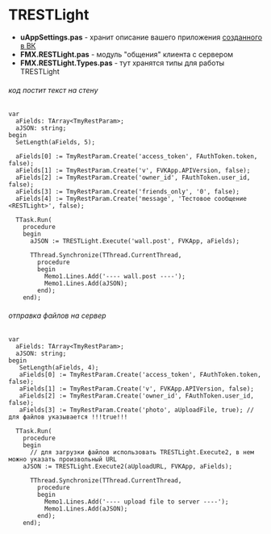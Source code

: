 # TRESTLight

 * **uAppSettings.pas** - хранит описание вашего приложения [созданного в ВК](https://vk.com/dev) 
 * **FMX.RESTLight.pas** - модуль "общения" клиента с сервером
 * **FMX.RESTLight.Types.pas** - тут хранятся типы для работы TRESTLight
 
###### код постит текст на стену
```
var
  aFields: TArray<TmyRestParam>;
  aJSON: string;
begin
  SetLength(aFields, 5);

  aFields[0] := TmyRestParam.Create('access_token', FAuthToken.token, false);
  aFields[1] := TmyRestParam.Create('v', FVKApp.APIVersion, false);
  aFields[2] := TmyRestParam.Create('owner_id', FAuthToken.user_id, false);
  aFields[3] := TmyRestParam.Create('friends_only', '0', false);
  aFields[4] := TmyRestParam.Create('message', 'Тестовое сообщение <RESTLight>', false);

  TTask.Run(
    procedure
    begin
      aJSON := TRESTLight.Execute('wall.post', FVKApp, aFields);

      TThread.Synchronize(TThread.CurrentThread,
        procedure
        begin
          Memo1.Lines.Add('---- wall.post ----');
          Memo1.Lines.Add(aJSON);
        end);
    end);
```
###### отправка файлов на сервер
```
var
  aFields: TArray<TmyRestParam>;
  aJSON: string;
begin
   SetLength(aFields, 4);
   aFields[0] := TmyRestParam.Create('access_token', FAuthToken.token, false);
   aFields[1] := TmyRestParam.Create('v', FVKApp.APIVersion, false);
   aFields[2] := TmyRestParam.Create('owner_id', FAuthToken.user_id, false);
   aFields[3] := TmyRestParam.Create('photo', aUploadFile, true); // для файлов указывается !!!true!!!
	
  TTask.Run(
    procedure
    begin
      // для загрузки файлов использовать TRESTLight.Execute2, в нем можно указать произвольный URL 
	aJSON := TRESTLight.Execute2(aUploadURL, FVKApp, aFields);

      TThread.Synchronize(TThread.CurrentThread,
        procedure
        begin
          Memo1.Lines.Add('---- upload file to server ----');
          Memo1.Lines.Add(aJSON);
        end);
    end);
```
